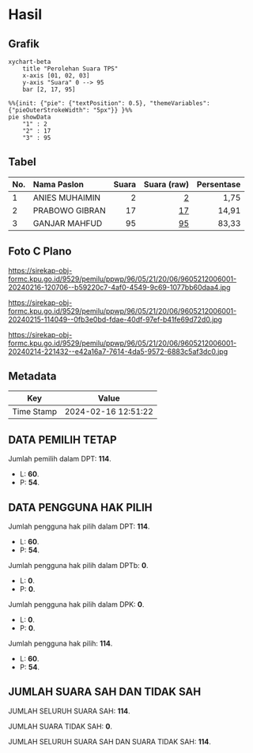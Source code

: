 # Hasil

## Grafik

```mermaid
xychart-beta
    title "Perolehan Suara TPS"
    x-axis [01, 02, 03]
    y-axis "Suara" 0 --> 95
    bar [2, 17, 95]
```

```mermaid
%%{init: {"pie": {"textPosition": 0.5}, "themeVariables": {"pieOuterStrokeWidth": "5px"}} }%%
pie showData
    "1" : 2
    "2" : 17
    "3" : 95
```

## Tabel

| No. | Nama Paslon    | Suara | Suara (raw) | Persentase |
|:--- |:-------------- | -----:| -----------:| ----------:|
| 1   | ANIES MUHAIMIN | 2     | [2][p-1]    | 1,75       |
| 2   | PRABOWO GIBRAN | 17    | [17][p-2]   | 14,91      |
| 3   | GANJAR MAHFUD  | 95    | [95][p-3]   | 83,33      |


[p-1]: https://github.com/gigit-pemilu/pemilu-2024-96-papua-barat-daya/blob/main/pilpres/hitung-suara/sub/96-papua-barat-daya/sub/05-maybrat/sub/21-ayamaru-barat/sub/2006-tbo/sub/001-tps/sub/paslon-1.txt
[p-2]: https://github.com/gigit-pemilu/pemilu-2024-96-papua-barat-daya/blob/main/pilpres/hitung-suara/sub/96-papua-barat-daya/sub/05-maybrat/sub/21-ayamaru-barat/sub/2006-tbo/sub/001-tps/sub/paslon-2.txt
[p-3]: https://github.com/gigit-pemilu/pemilu-2024-96-papua-barat-daya/blob/main/pilpres/hitung-suara/sub/96-papua-barat-daya/sub/05-maybrat/sub/21-ayamaru-barat/sub/2006-tbo/sub/001-tps/sub/paslon-3.txt

## Foto C Plano

https://sirekap-obj-formc.kpu.go.id/9529/pemilu/ppwp/96/05/21/20/06/9605212006001-20240216-120706--b59220c7-4af0-4549-9c69-1077bb60daa4.jpg

https://sirekap-obj-formc.kpu.go.id/9529/pemilu/ppwp/96/05/21/20/06/9605212006001-20240215-114049--0fb3e0bd-fdae-40df-97ef-b41fe69d72d0.jpg

https://sirekap-obj-formc.kpu.go.id/9529/pemilu/ppwp/96/05/21/20/06/9605212006001-20240214-221432--e42a16a7-7614-4da5-9572-6883c5af3dc0.jpg


## Metadata

| Key        | Value               |
| ---------- | ------------------- |
| Time Stamp | 2024-02-16 12:51:22 |


## DATA PEMILIH TETAP

Jumlah pemilih dalam DPT: **114**.
 * L: **60**.
 * P: **54**.

## DATA PENGGUNA HAK PILIH

Jumlah pengguna hak pilih dalam DPT: **114**.
 * L: **60**.
 * P: **54**.

Jumlah pengguna hak pilih dalam DPTb: **0**.
 * L: **0**.
 * P: **0**.

Jumlah pengguna hak pilih dalam DPK: **0**.
 * L: **0**.
 * P: **0**.

Jumlah pengguna hak pilih: **114**.
 * L: **60**.
 * P: **54**.

## JUMLAH SUARA SAH DAN TIDAK SAH

JUMLAH SELURUH SUARA SAH: **114**.

JUMLAH SUARA TIDAK SAH: **0**.

JUMLAH SELURUH SUARA SAH DAN SUARA TIDAK SAH: **114**.


